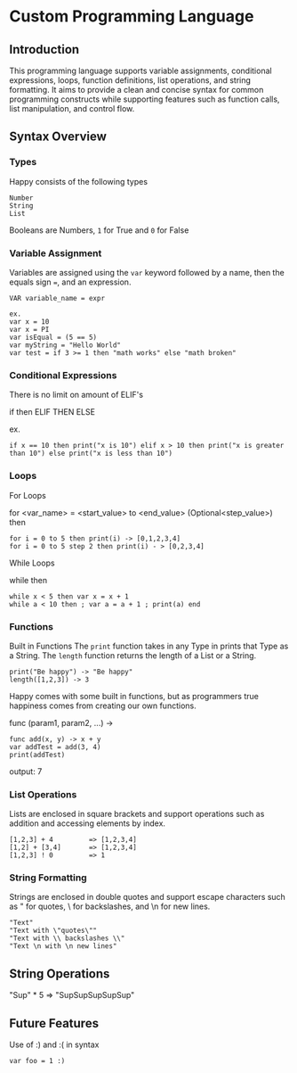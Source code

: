 # Custom Programming Language

## Introduction
This programming language supports variable assignments, conditional expressions, loops, function definitions, list operations, and string formatting. It aims to provide a clean and concise syntax for common programming constructs while supporting features such as function calls, list manipulation, and control flow.

## Syntax Overview

### Types
Happy consists of the following types
~~~
Number
String
List
~~~
Booleans are Numbers, `1` for True and `0` for False

### Variable Assignment
Variables are assigned using the `var` keyword followed by a name, then the equals sign `=`, and an expression.

~~~
VAR variable_name = expr

ex.
var x = 10
var x = PI
var isEqual = (5 == 5)
var myString = "Hello World"
var test = if 3 >= 1 then "math works" else "math broken"
~~~


### Conditional Expressions
There is no limit on amount of ELIF's

if <condition> then <expression> 
    ELIF <condition> THEN <expression> 
    ELSE <expression>

ex.
~~~
if x == 10 then print("x is 10") elif x > 10 then print("x is greater than 10") else print("x is less than 10")
~~~

### Loops

For Loops

for <var_name> = <start_value> to <end_value> (Optional<step_value>) then <expr>

~~~
for i = 0 to 5 then print(i) -> [0,1,2,3,4]
for i = 0 to 5 step 2 then print(i) - > [0,2,3,4]
~~~

While Loops

while <condition> then <expression>

~~~
while x < 5 then var x = x + 1
while a < 10 then ; var a = a + 1 ; print(a) end
~~~

### Functions
Built in Functions
The `print` function takes in any Type in prints that Type as a String.
The `length` function returns the length of a List or a String.

~~~
print("Be happy") -> "Be happy"
length([1,2,3]) -> 3
~~~

Happy comes with some built in functions, but as programmers true happiness comes from creating our own functions.

func <name> (param1, param2, ...) -> <expression>

~~~
func add(x, y) -> x + y
var addTest = add(3, 4)
print(addTest)
~~~
output: 7

### List Operations
Lists are enclosed in square brackets and support operations such as addition and accessing elements by index.
~~~
[1,2,3] + 4         => [1,2,3,4]
[1,2] + [3,4]       => [1,2,3,4]
[1,2,3] ! 0         => 1
~~~

### String Formatting
Strings are enclosed in double quotes and support escape characters such as \" for quotes, \\ for backslashes, and \n for new lines.
~~~
"Text"
"Text with \"quotes\""
"Text with \\ backslashes \\"
"Text \n with \n new lines"
~~~

## String Operations
"Sup" * 5 => "SupSupSupSupSup"


## Future Features
Use of :) and :( in syntax
~~~
var foo = 1 :)
~~~
